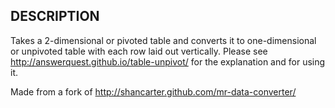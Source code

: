 ## DESCRIPTION

Takes a 2-dimensional or pivoted table and converts it to one-dimensional or unpivoted table with each row laid out vertically. Please see http://answerquest.github.io/table-unpivot/ for the explanation and for using it.

Made from a fork of http://shancarter.github.com/mr-data-converter/
